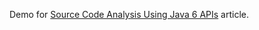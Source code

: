 Demo for [Source Code Analysis Using Java 6 APIs](https://blogs.oracle.com/corejavatechtips/source-code-analysis-using-java-6-apis) article.
